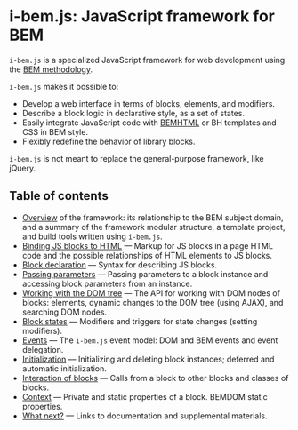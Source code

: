 # i-bem.js: JavaScript framework for BEM

`i-bem.js` is a specialized JavaScript framework for web development
using the [BEM methodology](https://en.bem.info/methodology/).

`i-bem.js` makes it possible to:

-   Develop a web interface in terms of blocks, elements, and modifiers.
-   Describe a block logic in declarative style, as a set of states.
-   Easily integrate JavaScript code with [BEMHTML](https://en.bem.info/platform/bem-xjst/) or BH templates and CSS in BEM style.
-   Flexibly redefine the behavior of library blocks.

`i-bem.js` is not meant to replace the general-purpose framework, like jQuery.

## Table of contents

-   [Overview](./i-bem-js-common.en.md) of the framework: its relationship to the BEM subject domain, and a summary of the framework modular
    structure, a template project, and build tools written
    using `i-bem.js`.
-   [Binding JS blocks to HTML](./i-bem-js-html-binding.en.md) — Markup for JS blocks in a page
    HTML code and the possible relationships of HTML elements to JS blocks.
-   [Block declaration](./i-bem-js-decl.en.md) — Syntax for describing JS blocks.
-   [Passing parameters](./i-bem-js-params.en.md) — Passing parameters to a block instance and accessing block parameters from an instance.
-   [Working with the DOM tree](./i-bem-js-dom.en.md) — The API for working with DOM nodes of blocks:
    elements, dynamic changes to the DOM tree (using AJAX), and searching DOM nodes.
-   [Block states](./i-bem-js-states.en.md) — Modifiers and triggers for state changes (setting modifiers).
-   [Events](./i-bem-js-events.en.md) — The `i-bem.js` event model: DOM and BEM events and event delegation.
-   [Initialization](./i-bem-js-init.en.md) — Initializing and deleting block instances; deferred and automatic initialization.
-   [Interaction of blocks](./i-bem-js-interact.en.md) — Calls from a block to other blocks and classes of blocks.
-   [Context](./i-bem-js-context.en.md) — Private and static properties of a block. BEMDOM static properties.
-   [What next?](./i-bem-js-extras.en.md) — Links to documentation and supplemental materials.
